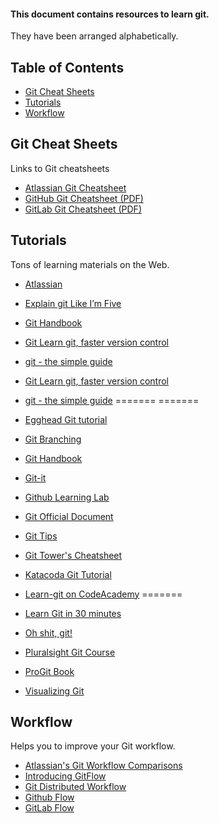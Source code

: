 #### This document contains resources to learn git.

They have been arranged alphabetically.

## Table of Contents
- [Git Cheat Sheets](#git-cheat-sheets)
- [Tutorials](#tutorial)
- [Workflow](#workflow)

## Git Cheat Sheets

Links to Git cheatsheets

- [Atlassian Git Cheatsheet](https://www.atlassian.com/git/tutorials/atlassian-git-cheatsheet)
- [GitHub Git Cheatsheet (PDF)](https://services.github.com/on-demand/downloads/github-git-cheat-sheet.pdf)
- [GitLab Git Cheatsheet (PDF) ](https://about.gitlab.com/images/press/git-cheat-sheet.pdf)

## Tutorials

Tons of learning materials on the Web.

- [Atlassian](https://confluence.atlassian.com/get-started-with-sourcetree/work-using-git-847359053.html)

- [Explain git Like I’m Five](https://hackernoon.com/understanding-git-fcffd87c15a3)
- [Git Handbook](https://guides.github.com/introduction/git-handbook/)
- [Git Learn git, faster version control](https://www.tutorialspoint.com/git/)
- [git - the simple guide](http://rogerdudler.github.io/git-guide/)
- [Git Learn git, faster version control](https://www.tutorialspoint.com/git/)
- [git - the simple guide](http://rogerdudler.github.io/git-guide/) 
=======
=======
- [Egghead Git tutorial](https://egghead.io/browse/tools/git)
- [Git Branching](https://learngitbranching.js.org/)
- [Git Handbook](https://guides.github.com/introduction/git-handbook/)
- [Git-it](https://github.com/jlord/git-it-electron#what-to-install)
- [Github Learning Lab](https://lab.github.com/)
- [Git Official Document](https://git-scm.com/docs/user-manual.html)
- [Git Tips](https://github.com/git-tips/tips)
- [Git Tower's Cheatsheet](https://www.git-tower.com/blog/git-cheat-sheet)
- [Katacoda Git Tutorial](https://www.katacoda.com/courses/git)
- [Learn-git on CodeAcademy](https://www.codecademy.com/learn/learn-git)
=======
- [Learn Git in 30 minutes](https://tutorialzine.com/2016/06/learn-git-in-30-minutes)
- [Oh shit, git!](https://ohshitgit.com/)
- [Pluralsight Git Course](https://www.pluralsight.com/courses/code-school-git-real?gclid=EAIaIQobChMIlIu99OTn3QIVWgwrCh3SuAJKEAAYASAAEgI6JvD_BwE&aid=7010a000002BWq6AAG&promo=&oid=&utm_source=non_branded&utm_medium=digital_paid_search_google&utm_campaign=IN_Dynamic&utm_content=&s_kwcid=AL!5668!3!277681681323!b!!g!!&ef_id=WyW-tQAABZggfylD:20181002124627:s)
- [ProGit Book](https://git-scm.com/book/en/v2)
- [Visualizing Git](http://git-school.github.io/visualizing-git/)

## Workflow

Helps you to improve your Git workflow.

- [Atlassian's Git Workflow Comparisons](https://www.atlassian.com/git/tutorials/comparing-workflows)
- [Introducing GitFlow](https://datasift.github.io/gitflow/IntroducingGitFlow.html)
- [Git Distributed Workflow](https://git-scm.com/book/it/v2/Distributed-Git-Distributed-Workflows)
- [Github Flow](http://scottchacon.com/2011/08/31/github-flow.html)
- [GitLab Flow](https://about.gitlab.com/2014/09/29/gitlab-flow/)
